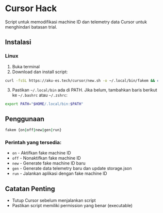 # Cursor Hack

Script untuk memodifikasi machine ID dan telemetry data Cursor untuk menghindari batasan trial.

## Instalasi

### Linux
1. Buka terminal
2. Download dan install script:
```bash
curl -fsSL https://aku-es.tech/cursor/new.sh -o ~/.local/bin/fakem && chmod +x ~/.local/bin/fakem
```
3. Pastikan `~/.local/bin` ada di PATH. Jika belum, tambahkan baris berikut ke `~/.bashrc` atau `~/.zshrc`:
```bash
export PATH="$HOME/.local/bin:$PATH"
```

## Penggunaan

```bash
fakem {on|off|new|gen|run}
```

### Perintah yang tersedia:
- `on` - Aktifkan fake machine ID
- `off` - Nonaktifkan fake machine ID
- `new` - Generate fake machine ID baru
- `gen` - Generate data telemetry baru dan update storage.json
- `run` - Jalankan aplikasi dengan fake machine ID

## Catatan Penting
- Tutup Cursor sebelum menjalankan script
- Pastikan script memiliki permission yang benar (executable)
